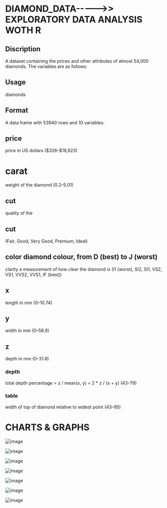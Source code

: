 # DIAMOND_DATA----->> EXPLORATORY DATA ANALYSIS WOTH R

## Discription
A dataset containing the prices and other attributes of almost 54,000 diamonds. The variables are as follows:

## Usage
diamonds
## Format
A data frame with 53940 rows and 10 variables: 

## price 
price in US dollars (\$326–\$18,823)  

# carat 
weight of the diamond (0.2–5.01)  

## cut 
quality of the 

## cut 
(Fair, Good, Very Good, Premium, Ideal)  

## color diamond colour, from D (best) to J (worst)  
clarity a measurement of how clear the diamond is (I1 (worst), SI2, SI1, VS2, VS1, VVS2, VVS1, IF (best))  

## x
length in mm (0–10.74)  

## y 
width in mm (0–58.9)  

## z 
depth in mm (0–31.8)  

### depth 
total depth percentage = z / mean(x, y) = 2 * z / (x + y) (43–79)  

### table 
width of top of diamond relative to widest point (43–95)

# CHARTS & GRAPHS


![image](https://user-images.githubusercontent.com/70443251/118310343-1ca8ed80-b50c-11eb-826e-7faef2e6e318.png)


![image](https://user-images.githubusercontent.com/70443251/118310463-46faab00-b50c-11eb-809a-38aaaebd1a72.png)


![image](https://user-images.githubusercontent.com/70443251/118310500-57128a80-b50c-11eb-8a0b-d7f9505bb248.png)


![image](https://user-images.githubusercontent.com/70443251/118310556-698cc400-b50c-11eb-9cf2-c05edc068fb0.png)



![image](https://user-images.githubusercontent.com/70443251/118310586-74dfef80-b50c-11eb-9200-d01891ea72e8.png)


![image](https://user-images.githubusercontent.com/70443251/118310620-7dd0c100-b50c-11eb-9937-11560b807638.png)


![image](https://user-images.githubusercontent.com/70443251/118310671-8f19cd80-b50c-11eb-95fb-97e335b1af0f.png)

